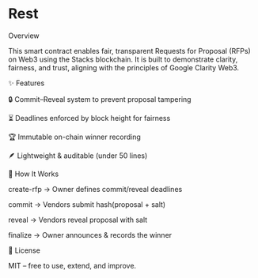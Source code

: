 # Rest
Overview

This smart contract enables fair, transparent Requests for Proposal (RFPs) on Web3 using the Stacks blockchain. It is built to demonstrate clarity, fairness, and trust, aligning with the principles of Google Clarity Web3.

✨ Features

🔒 Commit–Reveal system to prevent proposal tampering

⏳ Deadlines enforced by block height for fairness

🏆 Immutable on-chain winner recording

🪶 Lightweight & auditable (under 50 lines)

🚀 How It Works

create-rfp → Owner defines commit/reveal deadlines

commit → Vendors submit hash(proposal + salt)

reveal → Vendors reveal proposal with salt

finalize → Owner announces & records the winner

📜 License

MIT – free to use, extend, and improve.
